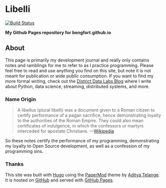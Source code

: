 # Libelli

[![Build Status](https://travis-ci.org/bbengfort/bbengfort.github.io.svg?branch=master)](https://travis-ci.org/bbengfort/bbengfort.github.io)

**My Github Pages repository for bengfort.github.io**

## About

This page is primarily my development journal and really only contains notes and ramblings for me to refer to as I practice programming. Please feel free to read and use anything you find on this site, but note it is not meant for publication or wide public consumption. If you want to find my more formal writing, check out the [District Data Labs Blog](http://blog.districtdatalabs.com/) where I write about Python, data science, streaming, distributed systems, and more.

### Name Origin

> A libellus (plural libelli) was a document given to a Roman citizen to certify performance of a pagan sacrifice, hence demonstrating loyalty to the authorities of the Roman Empire. They could also mean certificates of indulgence, in which the confessors or martyrs interceded for apostate Christians. &mdash;[Wikipedia](https://en.wikipedia.org/wiki/Libellus)

So these notes certify the performance of my programming, demonstrating my loyalty to Open Source development, as well as a confession of my programming sins.

### Thanks

This site was built with [Hugo](https://gohugo.io/) using the [PaperMod](https://themes.gohugo.io/hugo-papermod/) theme by [
Aditya Telange](https://github.com/adityatelange/). It is hosted on [GitHub](https://github.com/bbengfort/bbengfort.github.io/) and served with [GitHub Pages](https://pages.github.com/).
